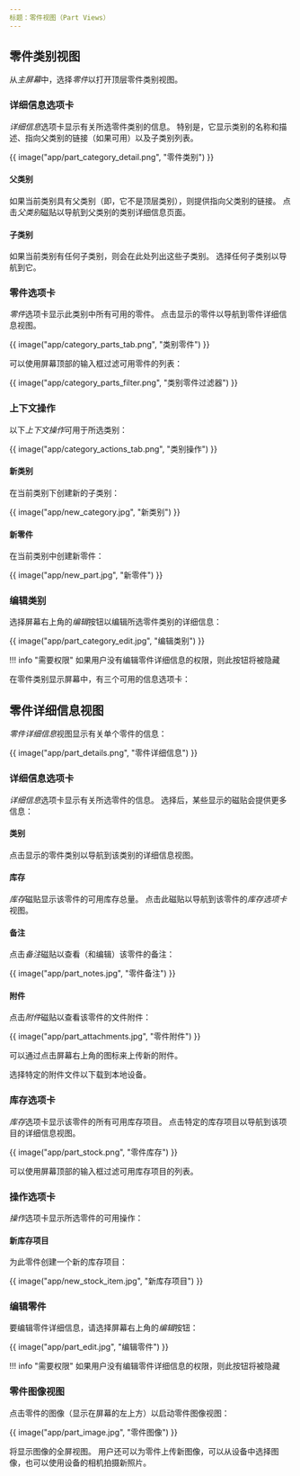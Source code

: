 ```yaml
---
标题：零件视图（Part Views）
---
```


## 零件类别视图

从*主屏幕*中，选择*零件*以打开顶层零件类别视图。

### 详细信息选项卡

*详细信息*选项卡显示有关所选零件类别的信息。 特别是，它显示类别的名称和描述、指向父类别的链接（如果可用）以及子类别列表。

{{ image("app/part_category_detail.png", "零件类别") }}

#### 父类别

如果当前类别具有父类别（即，它不是顶层类别），则提供指向父类别的链接。 点击*父类别*磁贴以导航到父类别的类别详细信息页面。

#### 子类别

如果当前类别有任何子类别，则会在此处列出这些子类别。 选择任何子类别以导航到它。

### 零件选项卡

*零件*选项卡显示此类别中所有可用的零件。 点击显示的零件以导航到零件详细信息视图。

{{ image("app/category_parts_tab.png", "类别零件") }}

可以使用屏幕顶部的输入框过滤可用零件的列表：

{{ image("app/category_parts_filter.png", "类别零件过滤器") }}

### 上下文操作

以下*上下文操作*可用于所选类别：

{{ image("app/category_actions_tab.png", "类别操作") }}

#### 新类别

在当前类别下创建新的子类别：

{{ image("app/new_category.jpg", "新类别") }}

#### 新零件

在当前类别中创建新零件：

{{ image("app/new_part.jpg", "新零件") }}

### 编辑类别

选择屏幕右上角的*编辑*按钮以编辑所选零件类别的详细信息：

{{ image("app/part_category_edit.jpg", "编辑类别") }}

!!! info "需要权限"
    如果用户没有编辑零件详细信息的权限，则此按钮将被隐藏

在零件类别显示屏幕中，有三个可用的信息选项卡：

## 零件详细信息视图

*零件详细信息*视图显示有关单个零件的信息：

{{ image("app/part_details.png", "零件详细信息") }}

### 详细信息选项卡

*详细信息*选项卡显示有关所选零件的信息。 选择后，某些显示的磁贴会提供更多信息：

#### 类别

点击显示的零件类别以导航到该类别的详细信息视图。

#### 库存

*库存*磁贴显示该零件的可用库存总量。 点击此磁贴以导航到该零件的*库存选项卡*视图。

#### 备注

点击*备注*磁贴以查看（和编辑）该零件的备注：

{{ image("app/part_notes.jpg", "零件备注") }}

#### 附件

点击*附件*磁贴以查看该零件的文件附件：

{{ image("app/part_attachments.jpg", "零件附件") }}

可以通过点击屏幕右上角的图标来上传新的附件。

选择特定的附件文件以下载到本地设备。

### 库存选项卡

*库存*选项卡显示该零件的所有可用库存项目。 点击特定的库存项目以导航到该项目的详细信息视图。

{{ image("app/part_stock.png", "零件库存") }}

可以使用屏幕顶部的输入框过滤可用库存项目的列表。

### 操作选项卡

*操作*选项卡显示所选零件的可用操作：

#### 新库存项目

为此零件创建一个新的库存项目：

{{ image("app/new_stock_item.jpg", "新库存项目") }}

### 编辑零件

要编辑零件详细信息，请选择屏幕右上角的*编辑*按钮：

{{ image("app/part_edit.jpg", "编辑零件") }}

!!! info "需要权限"
    如果用户没有编辑零件详细信息的权限，则此按钮将被隐藏

### 零件图像视图

点击零件的图像（显示在屏幕的左上方）以启动零件图像视图：

{{ image("app/part_image.jpg", "零件图像") }}

将显示图像的全屏视图。 用户还可以为零件上传新图像，可以从设备中选择图像，也可以使用设备的相机拍摄新照片。
